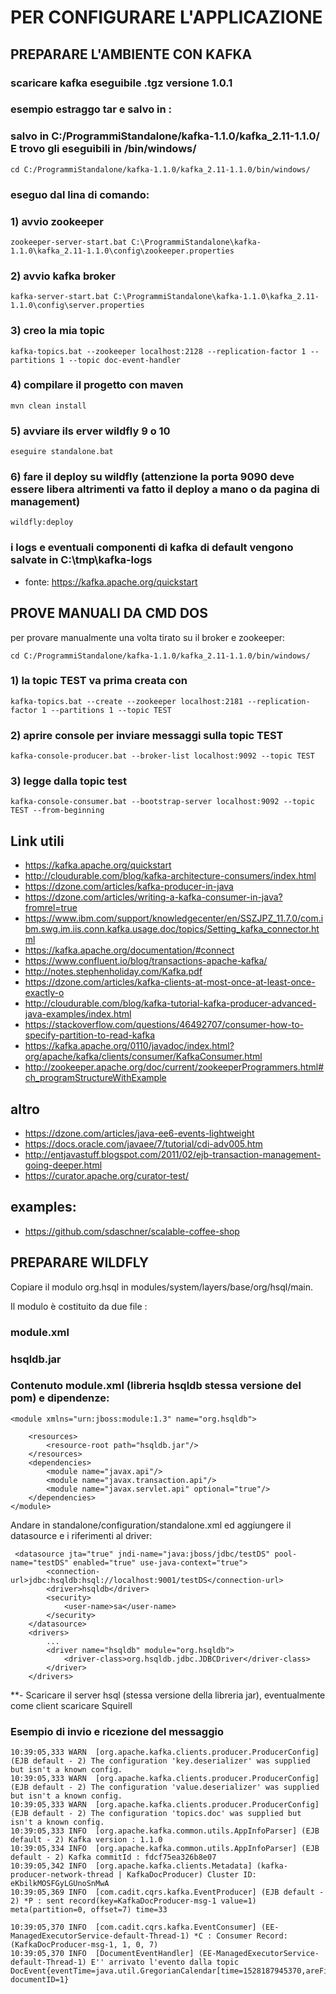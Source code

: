 
# PER CONFIGURARE L'APPLICAZIONE

## PREPARARE L'AMBIENTE CON KAFKA
### scaricare kafka eseguibile .tgz versione 1.0.1

### esempio estraggo tar e salvo in :
### salvo in C:/ProgrammiStandalone/kafka-1.1.0/kafka_2.11-1.1.0/ E trovo gli eseguibili in /bin/windows/
``` cd C:/ProgrammiStandalone/kafka-1.1.0/kafka_2.11-1.1.0/bin/windows/ ```

### eseguo dal lina di comando:
### 1) avvio zookeeper
``` zookeeper-server-start.bat C:\ProgrammiStandalone\kafka-1.1.0\kafka_2.11-1.1.0\config\zookeeper.properties ```

### 2) avvio kafka broker
``` kafka-server-start.bat C:\ProgrammiStandalone\kafka-1.1.0\kafka_2.11-1.1.0\config\server.properties ```

### 3) creo la mia topic
``` kafka-topics.bat --zookeeper localhost:2128 --replication-factor 1 --partitions 1 --topic doc-event-handler ```

### 4) compilare il progetto con maven
``` mvn clean install ```

### 5) avviare ils erver wildfly 9 o 10
``` eseguire standalone.bat ```

### 6) fare il deploy su wildfly (attenzione la porta 9090 deve essere libera altrimenti va fatto il deploy a mano o da pagina di management)
``` wildfly:deploy ```

### i logs e eventuali componenti di kafka di default vengono salvate in C:\tmp\kafka-logs


* fonte: https://kafka.apache.org/quickstart

## PROVE MANUALI DA CMD DOS


per provare manualmente una volta tirato su il broker e zookeeper:

``` cd C:/ProgrammiStandalone/kafka-1.1.0/kafka_2.11-1.1.0/bin/windows/ ```

### 1) la topic TEST va prima creata con
``` kafka-topics.bat --create --zookeeper localhost:2181 --replication-factor 1 --partitions 1 --topic TEST ```

### 2) aprire console per inviare messaggi sulla topic TEST
``` kafka-console-producer.bat --broker-list localhost:9092 --topic TEST ```

### 3) legge dalla topic test
``` kafka-console-consumer.bat --bootstrap-server localhost:9092 --topic TEST --from-beginning ```

## Link utili
* https://kafka.apache.org/quickstart
* http://cloudurable.com/blog/kafka-architecture-consumers/index.html
* https://dzone.com/articles/kafka-producer-in-java
* https://dzone.com/articles/writing-a-kafka-consumer-in-java?fromrel=true
* https://www.ibm.com/support/knowledgecenter/en/SSZJPZ_11.7.0/com.ibm.swg.im.iis.conn.kafka.usage.doc/topics/Setting_kafka_connector.html
* https://kafka.apache.org/documentation/#connect
* https://www.confluent.io/blog/transactions-apache-kafka/
* http://notes.stephenholiday.com/Kafka.pdf
* https://dzone.com/articles/kafka-clients-at-most-once-at-least-once-exactly-o
* http://cloudurable.com/blog/kafka-tutorial-kafka-producer-advanced-java-examples/index.html
* https://stackoverflow.com/questions/46492707/consumer-how-to-specify-partition-to-read-kafka
* https://kafka.apache.org/0110/javadoc/index.html?org/apache/kafka/clients/consumer/KafkaConsumer.html
* http://zookeeper.apache.org/doc/current/zookeeperProgrammers.html#ch_programStructureWithExample

## altro
* https://dzone.com/articles/java-ee6-events-lightweight
* https://docs.oracle.com/javaee/7/tutorial/cdi-adv005.htm
* http://entjavastuff.blogspot.com/2011/02/ejb-transaction-management-going-deeper.html
* https://curator.apache.org/curator-test/

## examples:
* https://github.com/sdaschner/scalable-coffee-shop


## PREPARARE WILDFLY
Copiare il modulo org.hsql in modules/system/layers/base/org/hsql/main.

Il modulo è costituito da due file :
### module.xml
### hsqldb.jar

### Contenuto module.xml (libreria hsqldb stessa versione del pom) e dipendenze:
```
<module xmlns="urn:jboss:module:1.3" name="org.hsqldb">

    <resources>
        <resource-root path="hsqldb.jar"/>
    </resources>
    <dependencies>
        <module name="javax.api"/>
        <module name="javax.transaction.api"/>
        <module name="javax.servlet.api" optional="true"/>
    </dependencies>
</module>
```
Andare in standalone/configuration/standalone.xml ed aggiungere il datasource e i riferimenti al driver:
```
 <datasource jta="true" jndi-name="java:jboss/jdbc/testDS" pool-name="testDS" enabled="true" use-java-context="true">
        <connection-url>jdbc:hsqldb:hsql://localhost:9001/testDS</connection-url>
        <driver>hsqldb</driver>
        <security>
            <user-name>sa</user-name>
        </security>
    </datasource>
    <drivers>
        ...
        <driver name="hsqldb" module="org.hsqldb">
            <driver-class>org.hsqldb.jdbc.JDBCDriver</driver-class>
        </driver>
    </drivers>
```

**- Scaricare il server hsql (stessa versione della libreria jar), eventualmente come client scaricare Squirell



### Esempio di invio e ricezione del messaggio

```
10:39:05,333 WARN  [org.apache.kafka.clients.producer.ProducerConfig] (EJB default - 2) The configuration 'key.deserializer' was supplied but isn't a known config.
10:39:05,333 WARN  [org.apache.kafka.clients.producer.ProducerConfig] (EJB default - 2) The configuration 'value.deserializer' was supplied but isn't a known config.
10:39:05,333 WARN  [org.apache.kafka.clients.producer.ProducerConfig] (EJB default - 2) The configuration 'topics.doc' was supplied but isn't a known config.
10:39:05,333 INFO  [org.apache.kafka.common.utils.AppInfoParser] (EJB default - 2) Kafka version : 1.1.0
10:39:05,334 INFO  [org.apache.kafka.common.utils.AppInfoParser] (EJB default - 2) Kafka commitId : fdcf75ea326b8e07
10:39:05,342 INFO  [org.apache.kafka.clients.Metadata] (kafka-producer-network-thread | KafkaDocProducer) Cluster ID: eKbilkMOSFGyLGUnoSnMwA
10:39:05,369 INFO  [com.cadit.cqrs.kafka.EventProducer] (EJB default - 2) *P : sent record(key=KafkaDocProducer-msg-1 value=1) meta(partition=0, offset=7) time=33

10:39:05,370 INFO  [com.cadit.cqrs.kafka.EventConsumer] (EE-ManagedExecutorService-default-Thread-1) *C : Consumer Record:(KafkaDocProducer-msg-1, 1, 0, 7)
10:39:05,370 INFO  [DocumentEventHandler] (EE-ManagedExecutorService-default-Thread-1) E'' arrivato l'evento dalla topic DocEvent{eventTime=java.util.GregorianCalendar[time=1528187945370,areFieldsSet=true,areAllFieldsSet=true,lenient=true,zone=sun.util.calendar.ZoneInfo[id="Europe/Berlin",offset=3600000,dstSavings=3600000,useDaylight=true,transitions=143,lastRule=java.util.SimpleTimeZone[id=Europe/Berlin,offset=3600000,dstSavings=3600000,useDaylight=true,startYear=0,startMode=2,startMonth=2,startDay=-1,startDayOfWeek=1,startTime=3600000,startTimeMode=2,endMode=2,endMonth=9,endDay=-1,endDayOfWeek=1,endTime=3600000,endTimeMode=2]],firstDayOfWeek=1,minimalDaysInFirstWeek=1,ERA=1,YEAR=2018,MONTH=5,WEEK_OF_YEAR=23,WEEK_OF_MONTH=2,DAY_OF_MONTH=5,DAY_OF_YEAR=156,DAY_OF_WEEK=3,DAY_OF_WEEK_IN_MONTH=1,AM_PM=0,HOUR=10,HOUR_OF_DAY=10,MINUTE=39,SECOND=5,MILLISECOND=370,ZONE_OFFSET=3600000,DST_OFFSET=3600000], documentID=1}
```